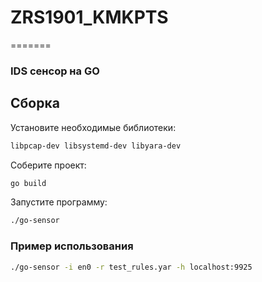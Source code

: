 
# ZRS1901_KMKPTS
=======
### IDS сенсор на GO

## Сборка

Установите необходимые библиотеки:

```bash
libpcap-dev libsystemd-dev libyara-dev
```

Соберите проект:

```bash
go build
```

Запустите программу:

```bash
./go-sensor
```

### Пример использования

```bash
./go-sensor -i en0 -r test_rules.yar -h localhost:9925
```

